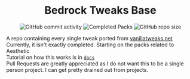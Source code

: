 <h1 align=center>Bedrock Tweaks Base</h1>
<p align=center>
    <img alt="GitHub commit activity" src="https://img.shields.io/github/commit-activity/w/NSPC911/Bedrock-Tweaks-Base?style=for-the-badge&color=green">
    <img alt="Completed Packs" src="https://img.shields.io/badge/Completed_Packs-323%2F382-blue?style=for-the-badge&color=blue">
    <img alt="GitHub repo size" src="https://img.shields.io/github/repo-size/NSPC911/Bedrock-Tweaks-Base?style=for-the-badge&color=purple">
</p>
<p align=left>
    A repo containing every single tweak ported from <a href="https://vanillatweaks.net/picker/resource-packs">vanillatweaks.net</a>
    <br>
    Currently, it isn't exactly completed. Starting on the packs related to Aesthetic
    <br>
    Tutorial on how this works is in <a href="https://github.com/NSPC911/Bedrock-Tweaks-Base/tree/json-of-packs/docs"><code>docs</code></a>
    <br>
    Pull Requests are greatly appreciated as I do not want this to be a single person project. I can get pretty drained out from projects.
</p>